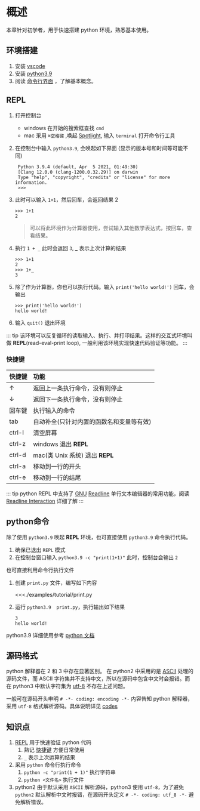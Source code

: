 # 概述

本章针对初学者，用于快速搭建 python 环境，熟悉基本使用。

## 环境搭建
1. 安装 [vscode](https://code.visualstudio.com/Download) 
2. 安装 [python3.9](https://www.python.org/downloads/release/python-395/)
3. 阅读 [命令行界面](https://baike.baidu.com/item/%E5%91%BD%E4%BB%A4%E8%A1%8C%E7%95%8C%E9%9D%A2/9910197?fromtitle=CLI&fromid=2898851) ，了解基本概念。

## REPL
1. 打开控制台
   * windows 在开始的搜索框查找 `cmd`
   * mac 采用 `⌘空格键` ,唤起 [Spotlight](https://support.apple.com/zh-tw/guide/mac-help/mchlp1008/mac), 输入 `terminal` 打开命令行工具
2. 在控制台中输入 `python3.9`, 会唤起如下界面 (显示的版本号和时间等可能不同)
   
   ```
    Python 3.9.4 (default, Apr  5 2021, 01:49:30) 
    [Clang 12.0.0 (clang-1200.0.32.29)] on darwin
    Type "help", "copyright", "credits" or "license" for more information.
    >>> 
   ```
3. 此时可以输入 `1+1`，然后回车，会返回结果 2
   
   ```
   >>> 1+1
   2
   ```

   > 可以将此环境作为计算器使用，尝试输入其他数学表达式，按回车，查看结果。
4. 执行 `1 + _` 此时会返回 `3`, **_** 表示上次计算的结果
   
   ```
   >>> 1+1
   2
   >>> 1+_
   3
   ```
5. 除了作为计算器，你也可以执行代码。输入 `print('hello world!')` 回车，会输出
   
   ```
   >>> print('hello world!')
   hello world!
   ```
6. 输入 `quit()` 退出环境

::: tip
该环境可以反复循环的读取输入、执行、并打印结果。这样的交互式环境叫做 **REPL**(read-eval-print loop), 一般利用该环境实现快速代码验证等功能。
:::

### 快捷键
快捷键 |  功能
:---|:---|
↑|返回上一条执行命令，没有则停止
↓|返回下一条执行命令，没有则停止
回车键|执行输入的命令
tab|自动补全(只针对内置的函数名和变量等有效)
ctrl-l|清空屏幕
ctrl-z|windows 退出 **REPL**
ctrl-d|mac(类 Unix 系统) 退出 **REPL**
ctrl-a|移动到一行的开头
ctrl-e|移动到一行的结尾

::: tip
python REPL 中支持了 [GNU](https://baike.baidu.com/item/GNU) [Readline](https://tiswww.case.edu/php/chet/readline/readline.html#SEC_Contents) 单行文本编辑器的常用功能，阅读 [Readline Interaction](https://tiswww.case.edu/php/chet/readline/readline.html#SEC3) 详细了解
:::

## python命令
除了使用 `python3.9` 唤起 **REPL** 环境，也可直接使用 `python3.9` 命令执行代码。

1. 确保已退出 `REPL` 模式
2. 在控制台窗口输入 `python3.9 -c "print(1+1)"` 此时，控制台会输出 `2`

也可直接利用命令行执行文件

1. 创建 `print.py` 文件，编写如下内容
  
   <<<./examples/tutorial/print.py

2. 运行 `python3.9  print.py`，执行输出如下结果
   
   ```
   3
   hello world!
   ```

python3.9 详细使用参考 [python 文档](https://docs.python.org/3/using/cmdline.html#using-on-general)

## 源码格式
python 解释器在 2 和 3 中存在显著区别。
在 python2 中采用的是 [ASCII](https://baike.baidu.com/item/ASCII) 处理的源码文件，而 ASCII 字符集并不支持中文，所以在源码中包含中文时会报错。而在 python3 中默认字符集为 [utf-8](https://baike.baidu.com/item/UTF-8) 不存在上述问题。

一般可在源码开头申明 `# -*- coding: encoding -*-` 内容告知 python 解释器，采用 `utf-8` 格式解析源码。具体说明详见 [codes](https://docs.python.org/3/library/codecs.html#module-codecs)

## 知识点
1. [REPL](#repl) 用于快速验证 python 代码
   1. 熟记 [快捷键](#快捷键) 方便日常使用
   2. `_` 表示上次运算的结果
2. 采用 `python` 命令行执行命令
   1. `python -c "print(1 + 1)"` 执行字符串
   2. `python <文件名>` 执行文件
3. python2 由于默认采用 `ASCII` 解析源码，python3 使用 `utf-8`，为了避免 `python2` 默认解析中文时报错，在源码开头定义 `# -*- coding: utf_8 -*-` 避免解析错误。
